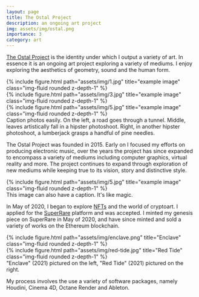 ```yaml
---
layout: page
title: The Ostal Project
description: an ongoing art project
img: assets/img/ostal.png
importance: 3
category: art
---
```


<a href="https://www.theostalproject.com">The Ostal Project</a> is the identity under which I output a variety of art. In essence it is an ongoing art project exploring a variety of mediums. I enjoy exploring the aesthetics of geometry, sound and the human form.

<div class="row">
    <div class="col-sm mt-3 mt-md-0">
        {% include figure.html path="assets/img/1.jpg" title="example image" class="img-fluid rounded z-depth-1" %}
    </div>
    <div class="col-sm mt-3 mt-md-0">
        {% include figure.html path="assets/img/3.jpg" title="example image" class="img-fluid rounded z-depth-1" %}
    </div>
    <div class="col-sm mt-3 mt-md-0">
        {% include figure.html path="assets/img/5.jpg" title="example image" class="img-fluid rounded z-depth-1" %}
    </div>
</div>
<div class="caption">
    Caption photos easily. On the left, a road goes through a tunnel. Middle, leaves artistically fall in a hipster photoshoot. Right, in another hipster photoshoot, a lumberjack grasps a handful of pine needles.
</div>

The Ostal Project was founded in 2015. Early on I focused my efforts on producing electronic music, over the years the project has since expanded to encompass a variety of mediums including computer graphics, virtual reality and more. The project continues to expand through exploration of new mediums while keeping true to its vision, story and distinctive style.

<div class="row">
    <div class="col-sm mt-3 mt-md-0">
        {% include figure.html path="assets/img/5.jpg" title="example image" class="img-fluid rounded z-depth-1" %}
    </div>
</div>
<div class="caption">
    This image can also have a caption. It's like magic.
</div>

In May of 2020, I began to explore <a href="https://en.wikipedia.org/wiki/Non-fungible_token">NFTs</a> and the world of cryptoart. I applied for the <a href="https://superrare.com/">SuperRare</a> platform and was accepted. I minted my genesis piece on SuperRare in May of 2020, and have since minted and sold a variety of works on the Ethereum blockchain.

<div class="row justify-content-sm-center">
    <div class="col-sm-8 mt-3 mt-md-0">
        {% include figure.html path="assets/img/enclave.png" title="Enclave" class="img-fluid rounded z-depth-1" %}
    </div>
    <div class="col-sm-4 mt-3 mt-md-0">
        {% include figure.html path="assets/img/red-tide.jpg" title="Red Tide" class="img-fluid rounded z-depth-1" %}
    </div>
</div>
<div class="caption">
    "Enclave" (2021) pictured on the left, "Red Tide" (2021) pictured on the right.
</div>

My process involves the use a variety of software packages, namely Houdini, Cinema 4D, Octane Render and Ableton.
